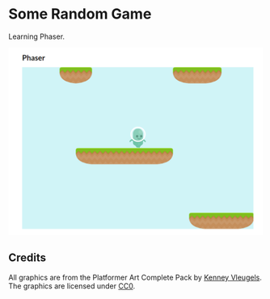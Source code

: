 # Some Random Game

Learning Phaser.

![screenshot form the game](screenshot-1.png)

## Credits
All graphics are from the Platformer Art Complete Pack by [Kenney Vleugels](http://www.kenney.nl). The graphics are licensed under [CC0](http://creativecommons.org/publicdomain/zero/1.0/).
